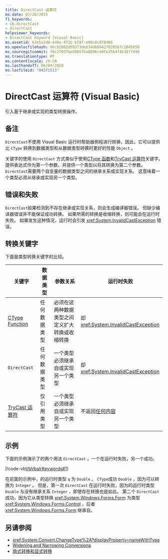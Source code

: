 ```yaml
---
title: DirectCast 运算符
ms.date: 07/20/2015
f1_keywords:
- vb.directCast
- directCast
helpviewer_keywords:
- DirectCast keyword [Visual Basic]
ms.assetid: 63e5a1d0-4d9e-4732-bf8f-e90c0c8784b8
ms.openlocfilehash: 96cb2082d59373deb34d6894270205b7c1045850
ms.sourcegitcommit: f8c270376ed905f6a8896ce0fe25b4f4b38ff498
ms.translationtype: MT
ms.contentlocale: zh-CN
ms.lasthandoff: 06/04/2020
ms.locfileid: "84371513"
---
```

# <a name="directcast-operator-visual-basic"></a>DirectCast 运算符 (Visual Basic)
引入基于继承或实现的类型转换操作。  
  
## <a name="remarks"></a>备注  
 `DirectCast`不使用 Visual Basic 运行时帮助器例程进行转换，因此，它可以提供比 `CType` 转换到数据类型和从数据类型转换时更好的性能 `Object` 。  
  
 关键字的使用 `DirectCast` 方式类似于使用[CType 函数](../functions/ctype-function.md)和[TryCast 运算符](trycast-operator.md)关键字。 提供表达式作为第一个参数，并提供一个类型以将其转换为第二个参数。 `DirectCast`需要两个自变量的数据类型之间的继承关系或实现关系。 这意味着一个类型必须从继承或实现另一个类型。  
  
## <a name="errors-and-failures"></a>错误和失败  
 `DirectCast`如果检测到不存在继承或实现关系，则会生成编译器错误。 但缺少编译器错误并不能保证成功转换。 如果所需的转换是收缩转换，则可能会在运行时失败。 如果发生这种情况，运行时会引发 <xref:System.InvalidCastException> 错误。  
  
## <a name="conversion-keywords"></a>转换关键字  
 下面是类型转换关键字的比较。  
  
|关键字|数据类型|参数关系|运行时失败|  
|---|---|---|---|  
|[CType Function](../functions/ctype-function.md)|任何数据类型|必须在这两种数据类型之间定义扩大转换或收缩转换|却<xref:System.InvalidCastException>|  
|`DirectCast`|任何数据类型|一个类型必须继承自或实现另一个类型|却<xref:System.InvalidCastException>|  
|[TryCast 运算符](trycast-operator.md)|仅引用类型|一个类型必须继承自或实现另一个类型|不返回[任何内容](../nothing.md)|  
  
## <a name="example"></a>示例  
 下面的示例演示了的两个用法 `DirectCast` ，一个在运行时失败，另一个成功。  
  
 [!code-vb[VbVbalrKeywords#1](~/samples/snippets/visualbasic/VS_Snippets_VBCSharp/VbVbalrKeywords/VB/Class1.vb#1)]  
  
 在前面的示例中，的运行时类型 `q` 为 `Double` 。 `CType`成功 `Double` ，因为可以转换为 `Integer` 。 但是，第一次 `DirectCast` 在运行时失败，因为的运行时类型 `Double` 与没有继承关系 `Integer` ，即使存在转换也是如此。 第二个 `DirectCast` 成功，因为它从类型转换 <xref:System.Windows.Forms.Form> 为类型 <xref:System.Windows.Forms.Control> ，后者 <xref:System.Windows.Forms.Form> 继承自。  
  
## <a name="see-also"></a>另请参阅

- <xref:System.Convert.ChangeType%2A?displayProperty=nameWithType>
- [Widening and Narrowing Conversions](../../programming-guide/language-features/data-types/widening-and-narrowing-conversions.md)
- [隐式转换和显式转换](../../programming-guide/language-features/data-types/implicit-and-explicit-conversions.md)
